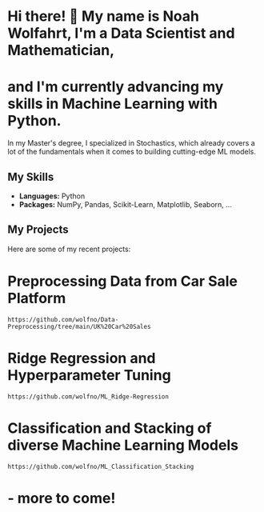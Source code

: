 # Hi there! 👋 My name is Noah Wolfahrt, I'm a Data Scientist and Mathematician,
# and I'm currently advancing my skills in Machine Learning with Python.

In my Master's degree, I specialized in Stochastics,
which already covers a lot of the fundamentals when it comes to building cutting-edge ML models.

## My Skills

- **Languages:** Python
- **Packages:** NumPy, Pandas, Scikit-Learn, Matplotlib, Seaborn, ...

## My Projects

Here are some of my recent projects:

# Preprocessing Data from Car Sale Platform
    https://github.com/wolfno/Data-Preprocessing/tree/main/UK%20Car%20Sales

# Ridge Regression and Hyperparameter Tuning
    https://github.com/wolfno/ML_Ridge-Regression

# Classification and Stacking of diverse Machine Learning Models
    https://github.com/wolfno/ML_Classification_Stacking

# - more to come!
